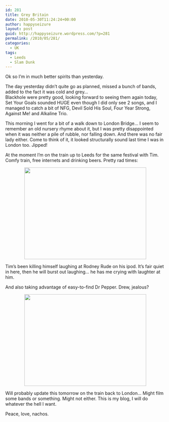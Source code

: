 ```yaml
---
id: 281
title: Grey Britain
date: 2010-05-30T11:24:24+00:00
author: happyseizure
layout: post
guid: http://happyseizure.wordpress.com/?p=281
permalink: /2010/05/281/
categories:
  - UK
tags:
  - Leeds
  - Slam Dunk
---
```

Ok so I&#8217;m in much better spirits than yesterday.

The day yesterday didn&#8217;t quite go as planned, missed a bunch of bands, added to the fact it was cold and grey&#8230;  
Blackhole were pretty good, looking forward to seeing them again today, Set Your Goals sounded HUGE even though I did only see 2 songs, and I managed to catch a bit of NFG, Devil Sold His Soul, Four Year Strong, Against Me! and Alkaline Trio.

This morning I went for a bit of a walk down to London Bridge&#8230; I seem to remember an old nursery rhyme about it, but I was pretty disappointed when it was neither a pile of rubble, nor falling down. And there was no fair lady either. Come to think of it, it looked structurally sound last time I was in London too. Jipped!

At the moment I&#8217;m on the train up to Leeds for the same festival with Tim. Comfy train, free internets and drinking beers. Pretty rad times:

<p style="text-align:center;">
  <a href="http://img.photobucket.com/albums/v236/mikezero/europe%202010/Photoon2010-05-30at2047.jpg"><img class="aligncenter" title="Pals" src="http://img.photobucket.com/albums/v236/mikezero/europe%202010/Photoon2010-05-30at2047.jpg" alt="" width="384" height="288" /></a>
</p>

<p style="text-align:left;">
  Tim&#8217;s been killing himself laughing at Rodney Rude on his ipod. It&#8217;s fair quiet in here, then he will burst out laughing&#8230; he has me crying with laughter at him.
</p>

<p style="text-align:left;">
  And also taking advantage of easy-to-find Dr Pepper. Drew, jealous?
</p>

<p style="text-align:center;">
  <a href="http://img.photobucket.com/albums/v236/mikezero/europe%202010/Photoon2010-05-30at2052.jpg"><img class="aligncenter" title="Dr Pepper" src="http://img.photobucket.com/albums/v236/mikezero/europe%202010/Photoon2010-05-30at2052.jpg" alt="" width="384" height="288" /></a>
</p>

<p style="text-align:left;">
  Will probably update this tomorrow on the train back to London&#8230; Might film some bands or something. Might not either. This is my blog, I will do whatever the hell I want.
</p>

<p style="text-align:left;">
  Peace, love, nachos.
</p>